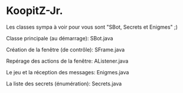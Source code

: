 # KoopitZ-Jr.

Les classes sympa à voir pour vous sont "SBot, Secrets et Enigmes" ;)

Classe principale (au démarrage): SBot.java

Création de la fenêtre (de contrôle): SFrame.java

Repérage des actions de la fenêtre:  AListener.java

Le jeu et la réception des messages: Enigmes.java

La liste des secrets (énumération): Secrets.java
 
